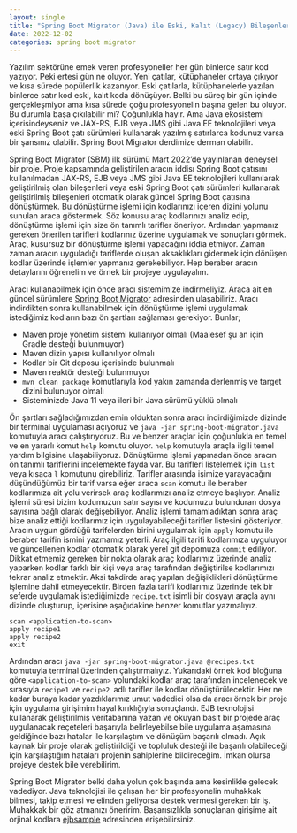 ```yaml
---
layout: single
title: "Spring Boot Migrator (Java) ile Eski, Kalıt (Legacy) Bileşenler Spring Boot Çatısına (Framework) Nasıl Dönüştürülür?"
date: 2022-12-02
categories: spring boot migrator
---
```


Yazılım sektörüne emek veren profesyoneller her gün binlerce satır kod yazıyor. Peki ertesi gün ne oluyor. Yeni çatılar, kütüphaneler ortaya çıkıyor ve kısa sürede popülerlik kazanıyor. Eski çatılarla, kütüphanelerle yazılan binlerce satır kod eski, kalıt koda dönüşüyor. Belki bu süreç bir gün içinde gerçekleşmiyor ama kısa sürede çoğu profesyonelin başına gelen bu oluyor. Bu durumla başa çıkılabilir mi? Çoğunlukla hayır. Ama Java ekosistemi içerisindeyseniz ve JAX-RS, EJB veya JMS gibi Java EE teknolojileri veya eski Spring Boot çatı sürümleri kullanarak yazılmış satırlarca kodunuz varsa bir şansınız olabilir. Spring Boot Migrator derdimize derman olabilir. 

Spring Boot Migrator (SBM) ilk sürümü Mart 2022’de yayınlanan deneysel bir proje. Proje kapsamında geliştirilen aracın iddisı Spring Boot çatısını kullanılmadan JAX-RS, EJB veya JMS gibi Java EE teknolojileri kullanılarak geliştirilmiş olan bileşenleri veya eski Spring Boot çatı sürümleri kullanarak geliştirilmiş bileşenleri otomatik olarak güncel Spring Boot çatısına dönüştürmek. Bu dönüştürme işlemi için kodlarınızı içeren dizini yolunu sunulan araca göstermek. Söz konusu araç kodlarınızı analiz edip, dönüştürme işlemi için size ön tanımlı tarifler öneriyor. Ardından yapmanız gereken önerilen tarifleri kodlarınız üzerine uygulamak ve sonuçları görmek. Araç, kusursuz bir dönüştürme işlemi yapacağını iddia etmiyor. Zaman zaman aracın uyguladığı tariflerde oluşan aksaklıkları gidermek için dönüşen kodlar üzerinde işlemler yapmanız gerekebiliyor. Hep beraber aracın detaylarını öğrenelim ve örnek bir projeye uygulayalım.

Aracı kullanabilmek için önce aracı sistemimize indirmeliyiz. Araca ait en güncel sürümlere [Spring Boot Migrator](https://github.com/pivotal/spring-boot-migrator/releases) adresinden ulaşabiliriz. Aracı indirdikten sonra kullanabilmek için dönüştürme işlemi uygulamak istediğimiz kodların bazı ön şartları sağlaması gerekiyor. Bunlar;

* Maven proje yönetim sistemi kullanıyor olmalı (Maalesef şu an için Gradle desteği bulunmuyor)
* Maven dizin yapısı kullanılıyor olmalı
* Kodlar bir Git deposu içerisinde bulunmalı
* Maven reaktör desteği bulunmuyor
* `mvn clean package` komutlarıyla kod yakın zamanda derlenmiş ve target dizini bulunuyor olmalı
* Sisteminizde Java 11 veya ileri bir Java sürümü yüklü olmalı

Ön şartları sağladığımızdan emin olduktan sonra aracı indirdiğimizde dizinde bir terminal uygulaması açıyoruz ve `java -jar spring-boot-migrator.java `komutuyla aracı çalıştırıyoruz.  Bu ve benzer araçlar için çoğunlukla en temel ve en yararlı komut `help` komutu oluyor. `help` komutuyla araçla ilgili temel yardım bilgisine ulaşabiliyoruz. Dönüştürme işlemi yapmadan önce aracın ön tanımlı tariflerini incelemekte fayda var. Bu tarifleri listelemek için `list`  veya kısaca `l` komutunu girebiliriz. Tarifler arasında işimize yarayacağını düşündüğümüz bir tarif varsa eğer araca `scan` komutu ile beraber kodlarımıza ait yolu verirsek araç kodlarımızı analiz etmeye başlıyor. Analiz işlemi süresi bizim kodumuzun satır sayısı ve kodumuzu bulunduran dosya sayısına bağlı olarak değişebiliyor. Analiz işlemi tamamladıktan sonra araç bize analiz ettiği kodlarımız için uygulayabileceği tarifler listesini gösteriyor. Aracın uygun gördüğü tarifelerden birini uygulamak için `apply` komutu ile beraber tarifin ismini yazmamız yeterli. Araç ilgili tarifi kodlarımıza uyguluyor ve güncellenen kodlar otomatik olarak yerel git depomuza `commit` ediliyor.  
Dikkat etmemiz gereken bir nokta olarak araç kodlarımız üzerinde analiz yaparken kodlar farklı bir kişi veya araç tarafından değiştirilse kodlarımızı tekrar analiz etmektir. Aksi takdirde araç yapılan değişiklikleri dönüştürme işlemine dahil etmeyecektir. Birden fazla tarifi kodlarımız üzerinde tek bir seferde uygulamak istediğimizde `recipe.txt` isimli bir dosyayı araçla aynı dizinde oluşturup, içerisine aşağıdakine benzer komutlar yazmalıyız.
```
scan <application-to-scan>
apply recipe1
apply recipe2
exit 
```
Ardından aracı `java -jar spring-boot-migrator.java @recipes.txt` komutuyla terminal üzerinden çalıştırmalıyız. Yukarıdaki örnek kod bloğuna göre `<application-to-scan>` yolundaki kodlar araç tarafından incelenecek ve sırasıyla `recipe1` ve `recipe2 `adlı tarifler ile kodlar dönüştürülecektir. 
Her ne kadar buraya kadar yazdıklarımız umut vadedici olsa da aracı örnek bir proje için uygulama girişimim hayal kırıklığıyla sonuçlandı. EJB teknolojisi kullanarak geliştirilmiş veritabanına yazan ve okuyan basit bir projede araç uygulanacak reçeteleri başarıyla belirleyebilse bile uygulama aşamasına geldiğinde bazı hatalar ile karşılaştım ve dönüşüm başarılı olmadı. Açık kaynak bir proje olarak geliştirildiği ve topluluk desteği ile başarılı olabileceği için karşılaştığım hataları projenin sahiplerine bildireceğim. İmkan olursa projeye destek bile verebilirim.

Spring Boot Migrator belki daha yolun çok başında ama kesinlikle gelecek vadediyor. Java teknolojisi ile çalışan her bir profesyonelin muhakkak bilmesi, takip etmesi ve elinden geliyorsa destek vermesi gereken bir iş. Muhakkak bir göz atmanızı öneririm. Başarısızlıkla sonuçlanan girişime ait orjinal kodlara [ejbsample](https://github.com/onurozcelik/blog-demos/tree/main/ejbsample) adresinden erişebilirsiniz.
